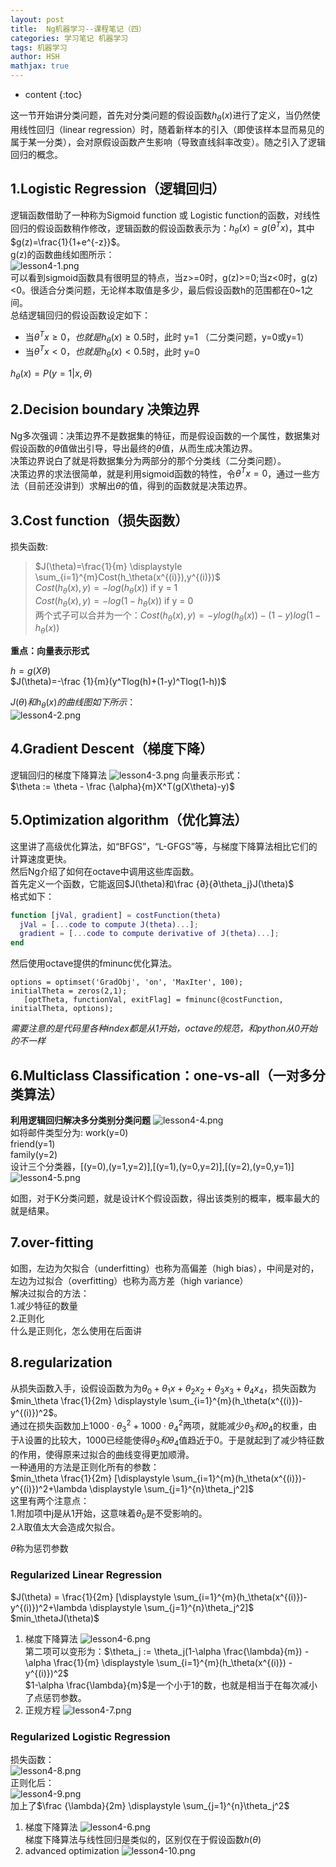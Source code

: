 ```yaml
---
layout: post
title:  Ng机器学习--课程笔记（四）
categories: 学习笔记 机器学习
tags: 机器学习
author: HSH
mathjax: true
---
```


* content
{:toc}

这一节开始讲分类问题，首先对分类问题的假设函数$h_\theta(x)$进行了定义，当仍然使用线性回归（linear regression）时，随着新样本的引入（即使该样本显而易见的属于某一分类），会对原假设函数产生影响（导致直线斜率改变）。随之引入了逻辑回归的概念。





## 1.Logistic Regression（逻辑回归）
逻辑函数借助了一种称为Sigmoid function 或 Logistic function的函数，对线性回归的假设函数稍作修改，逻辑函数的假设函数表示为：$h_\theta(x)=g(\theta^Tx)$，其中$g(z)=\frac{1}{1+e^{-z}}$。  
g(z)的函数曲线如图所示：  
![lesson4-1.png](http://octtw77pk.bkt.clouddn.com//public/upload/lesson4-1.png)  
可以看到sigmoid函数具有很明显的特点，当z>=0时，g(z)>=0;当z<0时，g(z)<0。很适合分类问题，无论样本取值是多少，最后假设函数h的范围都在0~1之间。  
总结逻辑回归的假设函数设定如下：  

* 当$\theta^Tx \geq 0，也就是 h_\theta(x) \geq 0.5$时，此时 y=1 （二分类问题，y=0或y=1）
* 当$\theta^Tx < 0，也就是 h_\theta(x) < 0.5$时，此时 y=0

$h_\theta(x)=P(y=1|x,\theta)$
## 2.Decision boundary 决策边界
Ng多次强调：决策边界不是数据集的特征，而是假设函数的一个属性，数据集对假设函数的$\theta$值做出引导，导出最终的$\theta$值，从而生成决策边界。  
决策边界说白了就是将数据集分为两部分的那个分类线（二分类问题）。  
决策边界的求法很简单，就是利用sigmoid函数的特性，令$\theta^Tx=0$，通过一些方法（目前还没讲到）求解出$\theta$的值，得到的函数就是决策边界。  

## 3.Cost function（损失函数）
损失函数:

>$J(\theta)=\frac{1}{m} \displaystyle \sum_{i=1}^{m}Cost(h_\theta(x^{(i)}),y^{(i)})$  
>$Cost(h_\theta(x),y)=-log(h_\theta(x))$  if y = 1  
>$Cost(h_\theta(x),y)=-log(1-h_\theta(x))$  if y = 0  
>两个式子可以合并为一个：$Cost(h_\theta(x),y)=-ylog(h_\theta(x))-(1-y)log(1-h_\theta(x))$

**重点：向量表示形式**

$h=g(X\theta)$  
$J(\theta)=-\frac {1}{m}(y^Tlog(h)+(1-y)^Tlog(1-h))$

$J(\theta)和h_\theta(x)的曲线图如下所示：$  
![lesson4-2.png](http://octtw77pk.bkt.clouddn.com//public/upload/lesson4-2.png)
## 4.Gradient Descent（梯度下降）
逻辑回归的梯度下降算法
![lesson4-3.png](http://octtw77pk.bkt.clouddn.com//public/upload/lesson4-3.png)
向量表示形式：  
$\theta := \theta - \frac {\alpha}{m}X^T(g(X\theta)-y)$

## 5.Optimization algorithm（优化算法）
这里讲了高级优化算法，如“BFGS”，“L-GFGS”等，与梯度下降算法相比它们的计算速度更快。  
然后Ng介绍了如何在octave中调用这些库函数。  
首先定义一个函数，它能返回$J(\theta)和\frac {∂}{∂\theta_j}J(\theta)$  
格式如下：  
```matlab
function [jVal, gradient] = costFunction(theta)
  jVal = [...code to compute J(theta)...];
  gradient = [...code to compute derivative of J(theta)...];
end
```

然后使用octave提供的fminunc优化算法。  
```
options = optimset('GradObj', 'on', 'MaxIter', 100); 
initialTheta = zeros(2,1);
   [optTheta, functionVal, exitFlag] = fminunc(@costFunction, initialTheta, options);
```
*需要注意的是代码里各种index都是从1开始，octave的规范，和python从0开始的不一样*
## 6.Multiclass Classification：one-vs-all（一对多分类算法）
**利用逻辑回归解决多分类别分类问题**
![lesson4-4.png](http://octtw77pk.bkt.clouddn.com//public/upload/lesson4-4.png)  
如将邮件类型分为:
work(y=0)  
friend(y=1)  
family(y=2)  
设计三个分类器，[(y=0),(y=1,y=2)],[(y=1),(y=0,y=2)],[(y=2),(y=0,y=1)]
![lesson4-5.png](http://octtw77pk.bkt.clouddn.com//public/upload/lesson4-5.png)  

如图，对于K分类问题，就是设计K个假设函数，得出该类别的概率，概率最大的就是结果。

## 7.over-fitting
如图，左边为欠拟合（underfitting）也称为高偏差（high bias），中间是对的，左边为过拟合（overfitting）也称为高方差（high variance）  
解决过拟合的方法：  
1.减少特征的数量  
2.正则化  
什么是正则化，怎么使用在后面讲

## 8.regularization
从损失函数入手，设假设函数为为$θ_0+θ_1x+θ_2x_2+θ_3x_3+θ_4x_4$，损失函数为$min_\theta \frac{1}{2m} \displaystyle \sum_{i=1}^{m}(h_\theta(x^{(i)})-y^{(i)})^2$。  
通过在损失函数加上$1000⋅θ_3^2+1000⋅θ_4^2$两项，就能减少$\theta_3和\theta_4$的权重，由于$\lambda$设置的比较大，1000已经能使得$\theta_3和\theta_4$值趋近于0。于是就起到了减少特征数的作用，使得原来过拟合的曲线变得更加顺滑。  
一种通用的方法是正则化所有的参数：  
$min_\theta \frac{1}{2m} [\displaystyle \sum_{i=1}^{m}(h_\theta(x^{(i)})-y^{(i)})^2+\lambda \displaystyle \sum_{j=1}^{n}\theta_j^2]$  
这里有两个注意点：  
1.附加项中j是从1开始，这意味着$\theta_0$是不受影响的。  
2.$\lambda$取值太大会造成欠拟合。  

$\theta$称为惩罚参数  

### Regularized Linear Regression
$J(\theta) =  \frac{1}{2m} [\displaystyle \sum_{i=1}^{m}(h_\theta(x^{(i)})-y^{(i)})^2+\lambda \displaystyle \sum_{j=1}^{n}\theta_j^2]$     
$min_\thetaJ(\theta)$  

1. 梯度下降算法
![lesson4-6.png](http://octtw77pk.bkt.clouddn.com//public/upload/lesson4-6.png)  
第二项可以变形为：$\theta_j := \theta_j(1-\alpha \frac{\lambda}{m}) - \alpha \frac{1}{m} \displaystyle \sum_{i=1}^{m}(h_\theta(x^{(i)}) - y^{(i)})^2$  
$1-\alpha \frac{\lambda}{m}$是一个小于1的数，也就是相当于在每次减小了点惩罚参数。  
2. 正规方程
![lesson4-7.png](http://octtw77pk.bkt.clouddn.com//public/upload/lesson4-7.png)

### Regularized Logistic Regression
损失函数：  
![lesson4-8.png](http://octtw77pk.bkt.clouddn.com//public/upload/lesson4-8.png)  
正则化后：  
![lesson4-9.png](http://octtw77pk.bkt.clouddn.com//public/upload/lesson4-9.png)  
加上了$\frac {\lambda}{2m} \displaystyle \sum_{j=1}^{n}\theta_j^2$

1. 梯度下降算法
![lesson4-6.png](http://octtw77pk.bkt.clouddn.com//public/upload/lesson4-6.png)  
梯度下降算法与线性回归是类似的，区别仅在于假设函数$h(\theta)$  
2. advanced optimization
![lesson4-10.png](http://octtw77pk.bkt.clouddn.com//public/upload/lesson4-10.png)
